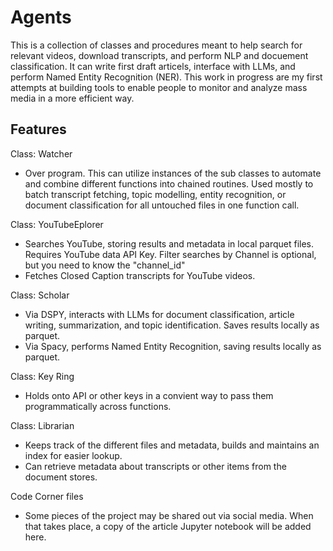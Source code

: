 # Agents

This is a collection of classes and procedures meant to help search for relevant videos, download transcripts, and perform NLP and docuement classification. It can write first draft articels, interface with LLMs, and perform Named Entity Recognition (NER). This work in progress are my first attempts at building tools to enable people to monitor and analyze mass media in a more efficient way.

## Features

Class: Watcher

- Over program. This can utilize instances of the sub classes to automate and combine different functions into chained routines. Used mostly to batch transcript fetching, topic modelling, entity recognition, or document classification for all untouched files in one function call.

Class: YouTubeEplorer

- Searches YouTube, storing results and metadata in local parquet files. Requires YouTube data API Key. Filter searches by Channel is optional, but you need to know the "channel_id"
- Fetches Closed Caption transcripts for YouTube videos.

Class: Scholar

- Via DSPY, interacts with LLMs for document classification, article writing, summarization, and topic identification. Saves results locally as parquet.
- Via Spacy, performs Named Entity Recognition, saving results locally as parquet.

Class: Key Ring

- Holds onto API or other keys in a convient way to pass them programmatically across functions.

Class: Librarian

- Keeps track of the different files and metadata, builds and maintains an index for easier lookup.
- Can retrieve metadata about transcripts or other items from the document stores.

Code Corner files

- Some pieces of the project may be shared out via social media. When that takes place, a copy of the article Jupyter notebook will be added here.
